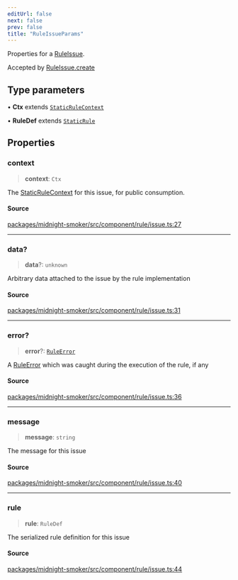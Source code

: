```yaml
---
editUrl: false
next: false
prev: false
title: "RuleIssueParams"
---
```


Properties for a [RuleIssue](/api/midnight-smoker/midnight-smoker/rule/classes/ruleissue/).

Accepted by [RuleIssue.create](/api/midnight-smoker/midnight-smoker/rule/classes/ruleissue/#create)

## Type parameters

• **Ctx** extends [`StaticRuleContext`](/api/midnight-smoker/midnight-smoker/rule/type-aliases/staticrulecontext/)

• **RuleDef** extends [`StaticRule`](/api/midnight-smoker/midnight-smoker/rule/type-aliases/staticrule/)

## Properties

### context

> **context**: `Ctx`

The [StaticRuleContext](/api/midnight-smoker/midnight-smoker/rule/type-aliases/staticrulecontext/) for this issue, for public consumption.

#### Source

[packages/midnight-smoker/src/component/rule/issue.ts:27](https://github.com/boneskull/midnight-smoker/blob/417858b/packages/midnight-smoker/src/component/rule/issue.ts#L27)

***

### data?

> **data**?: `unknown`

Arbitrary data attached to the issue by the rule implementation

#### Source

[packages/midnight-smoker/src/component/rule/issue.ts:31](https://github.com/boneskull/midnight-smoker/blob/417858b/packages/midnight-smoker/src/component/rule/issue.ts#L31)

***

### error?

> **error**?: [`RuleError`](/api/midnight-smoker/midnight-smoker/rule-runner/classes/ruleerror/)

A [RuleError](/api/midnight-smoker/midnight-smoker/rule-runner/classes/ruleerror/) which was caught during the execution of the rule, if
any

#### Source

[packages/midnight-smoker/src/component/rule/issue.ts:36](https://github.com/boneskull/midnight-smoker/blob/417858b/packages/midnight-smoker/src/component/rule/issue.ts#L36)

***

### message

> **message**: `string`

The message for this issue

#### Source

[packages/midnight-smoker/src/component/rule/issue.ts:40](https://github.com/boneskull/midnight-smoker/blob/417858b/packages/midnight-smoker/src/component/rule/issue.ts#L40)

***

### rule

> **rule**: `RuleDef`

The serialized rule definition for this issue

#### Source

[packages/midnight-smoker/src/component/rule/issue.ts:44](https://github.com/boneskull/midnight-smoker/blob/417858b/packages/midnight-smoker/src/component/rule/issue.ts#L44)
